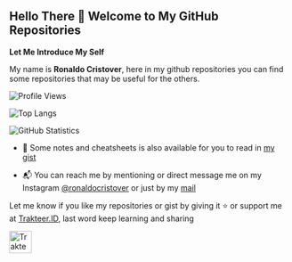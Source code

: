 ## Hello There 👋 Welcome to My GitHub Repositories

**Let Me Introduce My Self**

My name is **Ronaldo Cristover**, here in my github repositories you can find some repositories that may be useful for the others.

![Profile Views](https://komarev.com/ghpvc/?username=ronaldocristover&label=Profile%20Views&color=0e75b6&style=flat)

![Top Langs](https://github-readme-stats.vercel.app/api/top-langs/?username=ronaldocristover&layout=compact)

![GitHub Statistics](https://github-readme-stats.vercel.app/api?username=ronaldocristover&show_icons=true)

-   📙 Some notes and cheatsheets is also available for you to read in [my gist](https://gist.github.com/ronaldocristover)

-   📬 You can reach me by mentioning or direct message me on my Instagram [@ronaldocristover](https://instagram.com/ronaldocristover) or just by my [mail](mailto:drh.dimasrestu@gmail.com)

Let me know if you like my repositories or gist by giving it ⭐️ or support me at [Trakteer.ID](https://trakteer.id/ronaldocristover/tip), last word keep learning and sharing

<a href="https://trakteer.id/ronaldocristover/tip" target="_blank"><img id="wse-buttons-preview" src="https://cdn.trakteer.id/images/embed/trbtn-red-6.png" height="40" style="border: 0px; height: 40px;" alt="Trakteer Saya"></a>
